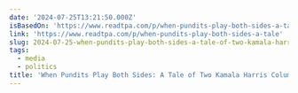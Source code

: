 ```yaml
---
date: '2024-07-25T13:21:50.000Z'
isBasedOn: 'https://www.readtpa.com/p/when-pundits-play-both-sides-a-tale'
link: 'https://www.readtpa.com/p/when-pundits-play-both-sides-a-tale'
slug: 2024-07-25-when-pundits-play-both-sides-a-tale-of-two-kamala-harris-columns
tags:
  - media
  - politics
title: 'When Pundits Play Both Sides: A Tale of Two Kamala Harris Columns'
---
```

 
